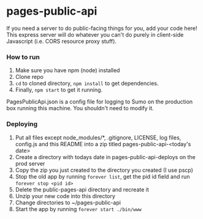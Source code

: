 # pages-public-api
If you need a server to do public-facing things for you, add your code here! This express server will do whatever you can't do purely in client-side Javascript (i.e. CORS resource proxy stuff).

### How to run
1. Make sure you have npm (node) installed
2. Clone repo
3. `cd` to cloned directory, `npm install` to get dependencies.
4. Finally, `npm start` to get it running.

PagesPublicApi.json is a config file for logging to Sumo on the production box running this machine. You shouldn't need to modify it.

### Deploying
1. Put all files except node_modules/*, .gitignore, LICENSE, log files, config.js and this README into a zip titled pages-public-api-<today's date>
2. Create a directory with todays date in pages-public-api-deploys on the prod server
3. Copy the zip you just created to the directory you created (I use pscp)
4. Stop the old app by running `forever list`, get the pid id field and run `forever stop <pid id>`
5. Delete the public-pages-api directory and recreate it
6. Unzip your new code into this directory
7. Change directories to ~/pages-public-api 
8. Start the app by running `forever start ./bin/www`